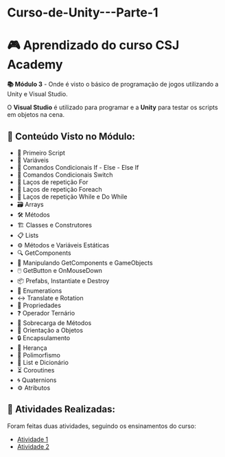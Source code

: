 # Curso-de-Unity---Parte-1

<h1>🎮 Aprendizado do curso CSJ Academy</h1>
<p><strong>📚 Módulo 3</strong> - Onde é visto o básico de programação de jogos utilizando a Unity e Visual Studio.</p>

<p>O <strong>Visual Studio</strong> é utilizado para programar e a <strong>Unity</strong> para testar os scripts em objetos na cena.</p>

<h2>📘 Conteúdo Visto no Módulo:</h2>
<ul>
    <li>📝 Primeiro Script</li>
    <li>🔑 Variáveis</li>
    <li>🔄 Comandos Condicionais If - Else - Else If</li>
    <li>🔄 Comandos Condicionais Switch</li>
    <li>🔁 Laços de repetição For</li>
    <li>🔁 Laços de repetição Foreach</li>
    <li>🔄 Laços de repetição While e Do While</li>
    <li>🗃️ Arrays</li>
    <li>🛠️ Métodos</li>
    <li>🏗️ Classes e Construtores</li>
    <li>📋 Lists</li>
    <li>⚙️ Métodos e Variáveis Estáticas</li>
    <li>🔍 GetComponents</li>
    <li>🔧 Manipulando GetComponents e GameObjects</li>
    <li>🖱️ GetButton e OnMouseDown</li>
    <li>📦 Prefabs, Instantiate e Destroy</li>
    <li>🔢 Enumerations</li>
    <li>↔️ Translate e Rotation</li>
    <li>🔑 Propriedades</li>
    <li>❓ Operador Ternário</li>
    <li>🔄 Sobrecarga de Métodos</li>
    <li>🧩 Orientação a Objetos</li>
    <li>🔒 Encapsulamento</li>
    <li>🔗 Herança</li>
    <li>🔄 Polimorfismo</li>
    <li>📂 List e Dicionário</li>
    <li>⏳ Coroutines</li>
    <li>🌀 Quaternions</li>
    <li>⚙️ Atributos</li>
</ul>

<h2>📝 Atividades Realizadas:</h2>
<p>Foram feitas duas atividades, seguindo os ensinamentos do curso:</p>
<ul>
    <li><a href="https://github.com/philippe-piu/Maos-a-obra-Exercitando1" target="_blank">Atividade 1</a></li>
    <li><a href="https://github.com/philippe-piu/Maos-a-obra-Exercitando2" target="_blank">Atividade 2</a></li>
</ul>
